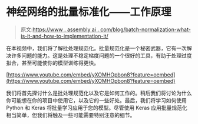 # 神经网络的批量标准化——工作原理

> 原文:[https://www . assembly ai . com/blog/batch-normalization-what-is-it-and-how-to-implementation-it/](https://www.assemblyai.com/blog/batch-normalization-what-is-it-and-how-to-implement-it/)

在本视频中，我们将了解批处理规范化。批量规范化是一个秘密武器，它有一次解决许多问题的能力。这是处理不稳定梯度问题的一个很好的工具，有助于处理过度拟合，甚至可能使你的模型训练得更快。

[https://www.youtube.com/embed/yXOMHOpbon8?feature=oembed](https://www.youtube.com/embed/yXOMHOpbon8?feature=oembed)

我们将首先探讨什么是批处理规范化以及它是如何工作的。稍后我们将讨论为什么你可能想在你的项目中使用它，以及它的一些好处。最后，我们将学习如何使用 Python 和 Keras 将批量学习应用于您的模型。尽管使用 Keras 应用批量规范化相当简单，但我们将触及一些可能需要特别注意的细节。